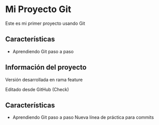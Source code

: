 # Mi Proyecto Git
Este es mi primer proyecto usando Git

## Características
- Aprendiendo Git paso a paso

## Información del proyecto
Versión desarrollada en rama feature

Editado desde GitHub (Check)
## Características
- Aprendiendo Git paso a paso
Nueva línea de práctica para commits
